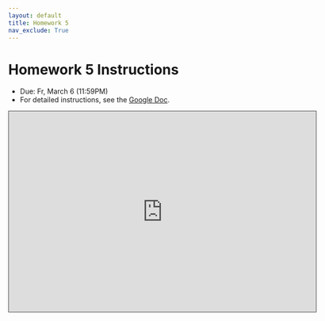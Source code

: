 ```yaml
---
layout: default
title: Homework 5
nav_exclude: True
---
```


# Homework 5 Instructions
* Due: Fr, March 6 (11:59PM)
* For detailed instructions, see the [Google Doc](https://docs.google.com/document/d/1yKaS6XzRDijbbCQR6TGJ7KwJjQW1qh5z9INVhagTZP8/edit?usp=sharing).

<iframe src="https://northwestern.hosted.panopto.com/Panopto/Pages/Embed.aspx?id=78f21778-5676-4b8b-a28b-ab690109ff61&v=1" width="620" height="405" style="padding: 0px; border: 1px solid #464646;" frameborder="0" allowfullscreen allow="autoplay"></iframe>